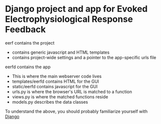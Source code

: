 # Django project and app for Evoked Electrophysiological Response Feedback

eerf contains the project
- contains generic javascript and HTML templates
- contains project-wide settings and a pointer to the app-specific urls file

eerfd contains the app
- This is where the main webserver code lives
- templates/eerfd contains HTML for the GUI
- static/eerfd contains javascript for the GUI
- urls.py is where the browser's URL is matched to a function
- views.py is where the matched functions reside
- models.py describes the data classes

To understand the above, you should probably familiarize yourself with [Django](https://www.djangoproject.com/)
